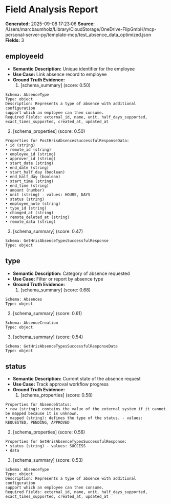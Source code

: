# Field Analysis Report

**Generated:** 2025-09-08 17:23:06
**Source:** /Users/marcbaumholz/Library/CloudStorage/OneDrive-FlipGmbH/mcp-personal-server-py/template-mcp/test_absence_data_optimized.json
**Fields:** 3

## employeeId
- **Semantic Description:** Unique identifier for the employee
- **Use Case:** Link absence record to employee
- **Ground Truth Evidence:**
  1. [schema_summary] (score: 0.50)
```
Schema: AbsenceType
Type: object
Description: Represents a type of absence with additional configuration
support which an employee can then consume.
Required Fields: external_id, name, unit, half_days_supported, exact_times_supported, created_at, updated_at
```
  2. [schema_properties] (score: 0.50)
```
Properties for PostHrisAbsencesSuccessfulResponseData:
• id (string)
• remote_id (string)
• employee_id (string)
• approver_id (string)
• start_date (string)
• end_date (string)
• start_half_day (boolean)
• end_half_day (boolean)
• start_time (string)
• end_time (string)
• amount (number)
• unit (string) - values: HOURS, DAYS
• status (string)
• employee_note (string)
• type_id (string)
• changed_at (string)
• remote_deleted_at (string)
• remote_data (string)
```
  3. [schema_summary] (score: 0.47)
```
Schema: GetHrisAbsenceTypesSuccessfulResponse
Type: object
```

## type
- **Semantic Description:** Category of absence requested
- **Use Case:** Filter or report by absence type
- **Ground Truth Evidence:**
  1. [schema_summary] (score: 0.68)
```
Schema: Absences
Type: object
```
  2. [schema_summary] (score: 0.61)
```
Schema: AbsenceCreation
Type: object
```
  3. [schema_summary] (score: 0.54)
```
Schema: GetHrisAbsenceTypesSuccessfulResponseData
Type: object
```

## status
- **Semantic Description:** Current state of the absence request
- **Use Case:** Track approval workflow progress
- **Ground Truth Evidence:**
  1. [schema_properties] (score: 0.58)
```
Properties for AbsenceStatus:
• raw (string): contains the value of the external system if it cannot be mapped because it is unknown.
• mapped (string): defines the type of the status. - values: REQUESTED, PENDING, APPROVED
```
  2. [schema_properties] (score: 0.56)
```
Properties for GetHrisAbsenceTypesSuccessfulResponse:
• status (string) - values: SUCCESS
• data
```
  3. [schema_summary] (score: 0.53)
```
Schema: AbsenceType
Type: object
Description: Represents a type of absence with additional configuration
support which an employee can then consume.
Required Fields: external_id, name, unit, half_days_supported, exact_times_supported, created_at, updated_at
```


